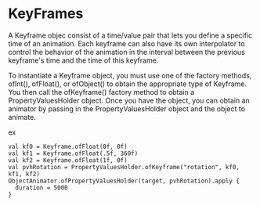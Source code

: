 # KeyFrames
A Keyframe objec consist of a time/value pair that lets you define a specific time of an animation. Each keyframe can also have its own interpolator to control the behavior of the animation in the interval between the previous keyframe's time and the time of this keyframe. 

To instantiate a Keyframe object, you must use one of the factory methods, ofInt(), ofFloat(), or ofObject() to obtain the appropriate type of Keyframe. You then call the ofKeyframe() factory method to obtain a PropertyValuesHolder object. Once you have the object, you can obtain an animator by passing in the PropertyValuesHolder object and the object to animate.

ex 

```
val kf0 = Keyframe.ofFloat(0f, 0f) 
val kf1 = Keyframe.ofFloat(.5f, 360f)
val kf2 = Keyframe.ofFloat(1f, 0f)
val pvhRotation = PropertyValuesHolder.ofKeyframe("rotation", kf0, kf1, kf2)
ObjectAnimator.ofPropertyValuesHolder(target, pvhRotation).apply {
  duration = 5000
}
```
